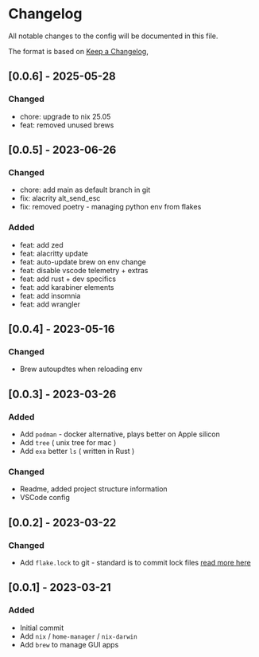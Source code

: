 # Changelog

All notable changes to the config will be documented in this file.

The format is based on [Keep a Changelog](https://keepachangelog.com/en/1.0.0/),

## [0.0.6] - 2025-05-28


### Changed

- chore: upgrade to nix 25.05
- feat: removed unused brews

## [0.0.5] - 2023-06-26


### Changed

- chore: add main as default branch in git
- fix: alacrity alt_send_esc
- fix: removed poetry - managing python env from flakes

### Added

- feat: add zed
- feat: alacritty update
- feat: auto-update brew on env change
- feat: disable vscode telemetry + extras
- feat: add rust + dev specifics
- feat: add karabiner elements
- feat: add insomnia
- feat: add wrangler


## [0.0.4] - 2023-05-16

### Changed

- Brew autoupdtes when reloading env

## [0.0.3] - 2023-03-26

### Added

- Add `podman` - docker alternative, plays better on Apple silicon
- Add `tree` ( unix tree for mac )
- Add `exa` better `ls` ( written in Rust )

### Changed

- Readme, added project structure information
- VSCode config

## [0.0.2] - 2023-03-22

### Changed

- Add `flake.lock` to git - standard is to commit lock files [read more here](https://github.com/NixOS/nix/issues/5810)

## [0.0.1] - 2023-03-21

### Added

- Initial commit
- Add `nix` / `home-manager` / `nix-darwin`
- Add `brew` to manage GUI apps
